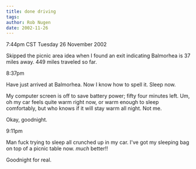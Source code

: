 ```yaml
---
title: done driving
tags: 
author: Rob Nugen
date: 2002-11-26
---
```


<p class=date>7:44pm CST Tuesday 26 November 2002</p>

<p>Skipped the picnic area idea when I found an exit indicating
Balmorhea is 37 miles away.  449 miles traveled so far.</p>

<p class=date>8:37pm</p>

<p>Have just arrived at Balmorhea.  Now I know how to spell it.  Sleep
now.</p>

<p>My computer screen is off to save battery power; fifty four minutes
left.  Um, oh my car feels quite warm right now, or warm enough to
sleep comfortably, but who knows if it will stay warm all night.  Not
me.</p>

<p>Okay, goodnight.</p>

<p class=date>9:11pm</p>

<p>Man fuck trying to sleep all crunched up in my car.  I've got my
sleeping bag on top of a picnic table now.  <em>much</em> better!!</p>

<p>Goodnight for real.</p>

